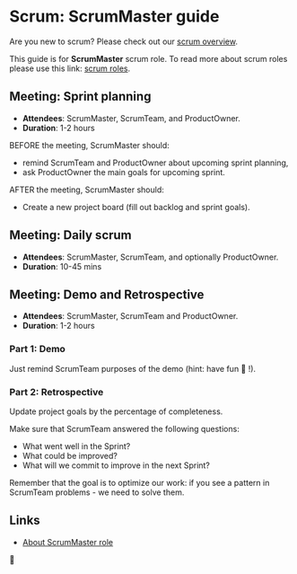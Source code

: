# Scrum: ScrumMaster guide

Are you new to scrum? Please check out our [scrum overview](overview.md).

This guide is for **ScrumMaster** scrum role. To read more about scrum roles please use this link: [scrum roles](overview.md#scrum-roles).

## Meeting: Sprint planning

- **Attendees**: ScrumMaster, ScrumTeam, and ProductOwner.
- **Duration**: 1-2 hours

BEFORE the meeting, ScrumMaster should:

- remind ScrumTeam and ProductOwner about upcoming sprint planning,
- ask ProductOwner the main goals for upcoming sprint.

AFTER the meeting, ScrumMaster should:

- Create a new project board (fill out backlog and sprint goals).

## Meeting: Daily scrum

- **Attendees**: ScrumMaster, ScrumTeam, and optionally ProductOwner.
- **Duration**: 10-45 mins

## Meeting: Demo and Retrospective

- **Attendees**: ScrumMaster, ScrumTeam and ProductOwner.
- **Duration**: 1-2 hours

### Part 1: Demo

Just remind ScrumTeam purposes of the demo (hint: have fun :tada: !).

### Part 2: Retrospective

Update project goals by the percentage of completeness.

Make sure that ScrumTeam answered the following questions:

- What went well in the Sprint?
- What could be improved?
- What will we commit to improve in the next Sprint?

Remember that the goal is to optimize our work: if you see a pattern in ScrumTeam problems - we need to solve them.

## Links

- [About ScrumMaster role](https://www.mountaingoatsoftware.com/agile/scrum/roles/scrummaster)

🦄
